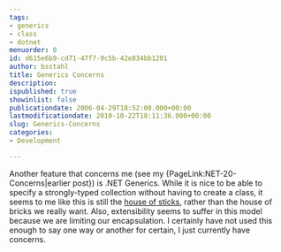 ```yaml
---
tags:
- generics
- class
- dotnet
menuorder: 0
id: d615e6b9-cd71-47f7-9c5b-42e834bb1201
author: bsstahl
title: Generics Concerns
description: 
ispublished: true
showinlist: false
publicationdate: 2006-04-29T18:52:00.000+00:00
lastmodificationdate: 2010-10-22T18:11:36.000+00:00
slug: Generics-Concerns
categories:
- Development

---
```

Another feature that concerns me (see my {PageLink:NET-20-Concerns|earlier post}) is .NET Generics. While it is nice to be able to specify a strongly-typed collection without having to create a class, it seems to me like this is still the [house of sticks](http://msdn2.microsoft.com/en-us/library/Aa716279%28VS.60%29.aspx), rather than the house of bricks we really want. Also, extensibility seems to suffer in this model because we are limiting our encapsulation. I certainly have not used this enough to say one way or another for certain, I just currently have concerns.